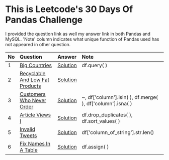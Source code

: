# This is Leetcode's 30 Days Of Pandas Challenge

I provided the question link as well my answer link in both Pandas and MySQL.
'Note' column indicates what unique function of Pandas used has not appeared in other question.

| No | Question | Answer | Note |
| :--| :------- | :----- | :--- |
| 1 | [Big Countries](https://leetcode.com/problems/big-countries/description/?envType=study-plan-v2&envId=30-days-of-pandas&lang=pythondata) | [Solution](https://leetcode.com/problems/big-countries/solutions/4046912/pandas-and-mysql/) | df.query( ) |
| 2 | [Recyclable And Low Fat Products](https://leetcode.com/problems/recyclable-and-low-fat-products/description/?envType=study-plan-v2&envId=30-days-of-pandas&lang=pythondata) | [Solution](https://leetcode.com/problems/recyclable-and-low-fat-products/solutions/4046930/pandas-and-mysql/) |  |
| 3 | [Customers Who Never Order](https://leetcode.com/problems/customers-who-never-order/description/?envType=study-plan-v2&envId=30-days-of-pandas&lang=pythondata) | [Solution](https://leetcode.com/problems/customers-who-never-order/solutions/4046959/pandas-and-mysql/) | ~, df['column'].isin( ), df.merge( ), df['column'].isna( ) |
| 4 | [Article Views I](https://leetcode.com/problems/article-views-i/description/?envType=study-plan-v2&envId=30-days-of-pandas&lang=pythondata) | [Solution](https://leetcode.com/problems/article-views-i/solutions/4047430/pandas-and-mysql/) | df.drop_duplicates( ), df.sort_values( ) |
| 5 | [Invalid Tweets](https://leetcode.com/problems/invalid-tweets/description/?envType=study-plan-v2&envId=30-days-of-pandas&lang=pythondata) | [Solution](https://leetcode.com/problems/invalid-tweets/solutions/4052802/pandas-and-mysql/) | df['column_of_string'].str.len() |
| 6 | [Fix Names In A Table](https://leetcode.com/problems/fix-names-in-a-table/description/) | [Solution](https://leetcode.com/problems/fix-names-in-a-table/post-solution/4065620/) |df.assign( ) |